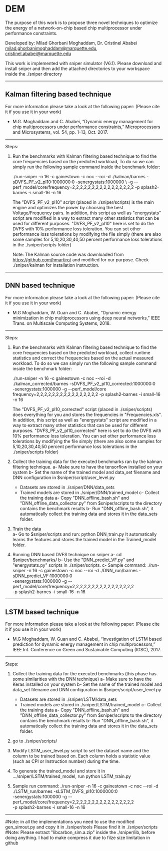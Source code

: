 # DEM
The purpose of this work is to propose three novel techniques to optimize the energy of a network-on-chip based chip
multiprocessor under performance constraints.

Developed by:
   Milad Ghorbani Moghaddam, Dr. Cristinel Ababei
   milad.ghorbanimoghaddam@marquette.edu, cristinel.ababei@marquette.edu

This work is implemented with sniper simulator (V6.1).
Please download and install sniper and then add the attached directories to your workspace inside the ./sniper directory

---------------------------------------------------------------------------------------------------------------
   Kalman filtering based technique   
---------------------------------------------------------------------------------------------------------------
For more information please take a look at the following paper:
(Please cite it if you use it in your work)

  - M.G. Moghaddam and C. Ababei, “Dynamic energy management for chip multiprocessors under performance constraints,”
    Microprocessors and Microsystems, vol. 54, pp. 1-13, Oct. 2017.

---------------------------------------------------------------------------------------------------------------
Steps:


1) Run the benchmarks with Kalman filtering based technique to find the core frequencies based on the predicted 
   workload, To do so we can simply run the following sample command inside the benchmark folder:

   ./run-sniper -n 16 -c gainestown -c noc --roi -d ./kalman/barnes -sDVFS_PF_v2_pl10:1000000:0 -senergystats:1000000 \ 
    -g --perf_model/core/frequency=2,2,2,2,2,2,2,2,2,2,2,2,2,2,2,2 -p splash2-barnes -i small-16 -n 16

   The "DVFS_PF_v2_pl10" script (placed in ./sniper/scripts) is the main engine and optimizes the power by choosing 
   the best Voltage/Frequency pairs. In addition, this script as well as "energystats" script are modified in a way
   to extract many other statistics that can be used for different purposes.
   "DVFS_PF_v2_pl10" here is set to do the DVFS with 10% performance loss toleration. You can set other performance
   loss tolerations by modifying the file simply (there are also some samples for 5,10,20,30,40,50 percent 
   performance loss tolerations in the ./sniper/scripts folder)

   Note: The Kalman source code was downloaded from https://github.com/hmartiro/ and modified for our purpose.
         Check ./sniper/kalman for installation instruction.
---------------------------------------------------------------------------------------------------------------
   DNN based technique         
---------------------------------------------------------------------------------------------------------------
For more information please take a look at the following paper:
(Please cite it if you use it in your work)

  - M.G Moghaddam, W. Guan and C. Ababei, “Dynamic energy minimization in chip multiprocessors using deep neural 
    networks,” IEEE Trans. on Multiscale Computing Systems, 2018.

---------------------------------------------------------------------------------------------------------------
Steps:


1) Run the benchmarks with Kalman filtering based technique to find the core frequencies based on the predicted workload,
   collect runtime statistics and correct the frequencies based on the actual measured workload.
   To do so we can simply run the following sample command inside the benchmark folder:

   ./run-sniper -n 16 -c gainestown -c noc --roi -d ./kalman_corrected/barnes -sDVFS_PF_v2_pl10_corrected:1000000:0 \
   -senergystats:1000000  -g --perf_model/core frequency=2,2,2,2,2,2,2,2,2,2,2,2,2,2,2,2 -p splash2-barnes -i small-16 -n 16

   The "DVFS_PF_v2_pl10_corrected" script (placed in ./sniper/scripts) does everything for you and stores the frequencies
   in "Frequencies.xls". In addition, this script as well as    "energystats" script are modified in a way to extract many
    other statistics that can be used for different purposes.
   "DVFS_PF_v2_pl10_corrected" here is set to do the DVFS with 10% performance loss toleration. You can set other 
   performance loss tolerations by modifying the file simply (there are also some samples for 5,10,20,30,40,50 percent 
   performance loss tolerations in the ./sniper/scripts folder)


2) Collect the training data for the executed benchmarks ran by the kalman filtering technique.
   a- Make sure to have the tensorflow installed on your system
   b- Set the name of the trained model and data_set filename and DNN configuration in $sniper/script/user_level.py
      - Datasets are stored in ./sniper/DNN/data_sets
      - Trained models are stored in ./sniper/DNN/trained_model
   c- Collect the training data
      a- Copy "DNN_offline_bash.sh" and "DNN_offline_data_collector.py" from $sniper/scripts 
         to the directory contains the benchmark results
      b- Run "DNN_offline_bash.sh", it automatically collect the training data and stores it in the data_sets folder.


3) Train the data    
   a- Go to $sniper/scripts and run:
      python DNN_train.py 
      It automatically learns the features and stores the trained model in the Trained_model folder.
  
 
4) Running DNN based DVFS technique on sniper
   a- cd $sniper/benchmarks/
   b- Use the "DNN_predict_VF.py" and "energystats.py" scripts in ./sniper/scripts.
   c- Sample command:
      ./run-sniper -n 16 -c gainestown -c noc --roi -d ./DNN_run/barnes -sDNN_predict_VF:1000000:0 \
       -senergystats:1000000  -g --perf_model/core/frequency=2,2,2,2,2,2,2,2,2,2,2,2,2,2,2,2 \
       -p splash2-barnes -i small-16 -n 16


---------------------------------------------------------------------------------------------------------------
   LSTM based technique      
---------------------------------------------------------------------------------------------------------------
For more information please take a look at the following paper:
(Please cite it if you use it in your work)

  -  M.G Moghaddam, W. Guan and C. Ababei, “Investigation of LSTM based prediction for dynamic energy management 
     in chip multiprocessors,” IEEE Int. Conference on Green and Sustainable Computing (IGSC), 2017.

---------------------------------------------------------------------------------------------------------------
Steps:

1) Collect the training data for the executed benchmarks (this phase has some similarities with the DNN technique)
   a- Make sure to have the Keras installed on your system
   b- Set the name of the trained model and data_set filename and DNN configuration in $sniper/script/user_level.py
      - Datasets are stored in ./sniper/LSTM/data_sets
      - Trained models are stored in ./sniper/LSTM/trained_model
   c- Collect the training data
      a- Copy "DNN_offline_bash.sh" and "DNN_offline_data_collector.py" from $sniper/scripts 
         to the directory contains the benchmark results
      b- Run "DNN_offline_bash.sh", it automatically collect the training data and stores it in the data_sets folder.

2) go to ./sniper/scripts/ 
3) Modify LSTM_user_level.py script to set the dataset name and the column to be trained based on.
   Each column holds a statistic value (such as CPI or Instruction number) during the time.
4) To generate the trained_model and store it in .../sniper/LSTM/trained_model, run python LSTM_train.py
5) Sample run command:
      ./run-sniper -n 16 -c gainestown -c noc --roi -d ./LSTM_run/barnes -sLSTM_DVFS_pl10:1000000:0 \
       -senergystats:1000000  -g --perf_model/core/frequency=2,2,2,2,2,2,2,2,2,2,2,2,2,2,2,2 \
       -p splash2-barnes -i small-16 -n 16
 
---------------------------------------------------------------------------------------------------------------
#Note: in all the implementations you need to use the modified gen_simout.py and copy it in ./sniper/tools
Please find it in ./sniper/scripts
#Note: Please extract "libcarbon_sim.a.zip" inside the ./sniper/lib, before doing anything. I had to make compress
it due to filze size limitation in github

